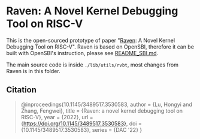 Raven: A Novel Kernel Debugging Tool on RISC-V
========================================================

This is the open-sourced prototype of paper "[Raven](https://dl.acm.org/doi/abs/10.1145/3489517.3530583): A Novel Kernel Debugging Tool on RISC-V".
Raven is based on OpenSBI, therefore it can be built with OpenSBI's instruction, please see
[README_SBI.md](./README_SBI.md).

The main source code is inside `./lib/utils/rvbt`, most changes from Raven is in this folder.

## Citation
> @inproceedings{10.1145/3489517.3530583,
> author = {Lu, Hongyi and Zhang, Fengwei},
> title = {Raven: a novel kernel debugging tool on RISC-V},
> year = {2022},
> url = {https://doi.org/10.1145/3489517.3530583},
> doi = {10.1145/3489517.3530583},
> series = {DAC '22}
> }
